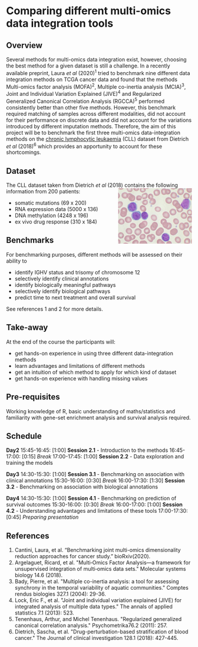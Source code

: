 # Comparing different multi-omics data integration tools

## Overview
Several methods for multi-omics data integration exist, however, choosing the best method for a given dataset is still a challenge. In a recently available preprint, Laura *et al* (2020)<sup>1</sup> tried to benchmark nine different data integration methods on TCGA cancer data and found that the methods Multi-omics factor analysis (MOFA)<sup>2</sup>, Multiple co-inertia analysis (MCIA)<sup>3</sup>, Joint and Individual Variation Explained (JIVE)<sup>4</sup> and Regularized Generalized Canonical Correlation Analysis (RGCCA)<sup>5</sup> performed consistently better than other five methods. However, this benchmark required matching of samples across different modalities, did not account for their performance on discrete data and did not account for the variations introduced by different imputation methods. Therefore, the aim of this project will be to benchmark the first three multi-omics data-integration methods on the [chronic lymphocytic leukaemia](https://en.wikipedia.org/wiki/Chronic_lymphocytic_leukemia) (CLL) dataset from Dietrich *et al* (2018)<sup>6</sup> which provides an apportunity to account for these shortcomings.

## Dataset

The CLL dataset taken from Dietrich *et al* (2018) contains the following information from 200 patients:
<img align="right" width="200" height="150" src="./image/Chronic_lymphocytic_leukemia.jpg">
- somatic mutations (69 x 200)
- RNA expression data (5000 x 136)
- DNA methylation (4248 x 196)
- ex vivo drug response (310 x 184)

## Benchmarks
For benchmarking purposes, different methods will be assessed on their ability to
- identify IGHV status and trisomy of chromosome 12
- selectively identify clinical annotations
- identify biologically meaningful pathways
- selectively identify biological pathways
- predict time to next treatment and overall survival 

See references 1 and 2 for more details.

## Take-away
At the end of the course the participants will:
- get hands-on experience in using three different data-integration methods
- learn advantages and limitations of different methods
- get an intuition of which method to apply for which kind of dataset
- get hands-on experience with handling missing values

## Pre-requisites
Working knowledge of R, basic understanding of maths/statistics and familiarity with gene-set enrichment analysis and survival analysis required. 

## Schedule

**Day2**
15:45-16:45: [1:00] **Session 2.1** - Introduction to the methods
16:45-17:00: [0:15] *Break*
17:00-17:45: [1:00] **Session 2.2** - Data exploration and training the models

**Day3**
14:30-15:30: [1:00] **Session 3.1** - Benchmarking on association with clinical annotations
15:30-16:00: [0:30] *Break*
16:00-17:30: [1:30] **Session 3.2** - Benchmarking on association with biological annotations

**Day4**
14:30-15:30: [1:00] **Session 4.1** - Benchmarking on prediction of survival outcomes
15:30-16:00: [0:30] *Break*
16:00-17:00: [1:00] **Session 4.2** - Understanding advantages and limitations of these tools
17:00-17:30: [0:45] *Preparing presentation*

## References
1. Cantini, Laura, et al. “Benchmarking joint multi-omics dimensionality reduction approaches for cancer study.” bioRxiv(2020).
2. Argelaguet, Ricard, et al. "Multi‐Omics Factor Analysis—a framework for unsupervised integration of multi‐omics data sets." Molecular systems biology 14.6 (2018).
3. Bady, Pierre, et al. "Multiple co-inertia analysis: a tool for assessing synchrony in the temporal variability of aquatic communities." Comptes rendus biologies 327.1 (2004): 29-36.
4. Lock, Eric F., et al. "Joint and individual variation explained (JIVE) for integrated analysis of multiple data types." The annals of applied statistics 7.1 (2013): 523.
5. Tenenhaus, Arthur, and Michel Tenenhaus. "Regularized generalized canonical correlation analysis." Psychometrika76.2 (2011): 257.
6. Dietrich, Sascha, et al. "Drug-perturbation-based stratification of blood cancer." The Journal of clinical investigation 128.1 (2018): 427-445.
